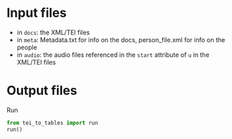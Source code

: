 # Input files

 - in `docs`: the XML/TEI files
 - in `meta`: Metadata.txt for info on the docs, person_file.xml for info on the people
 - in `audio`: the audio files referenced in the `start` attribute of `u` in the XML/TEI files

# Output files

Run

```python
from tei_to_tables import run
run()
```